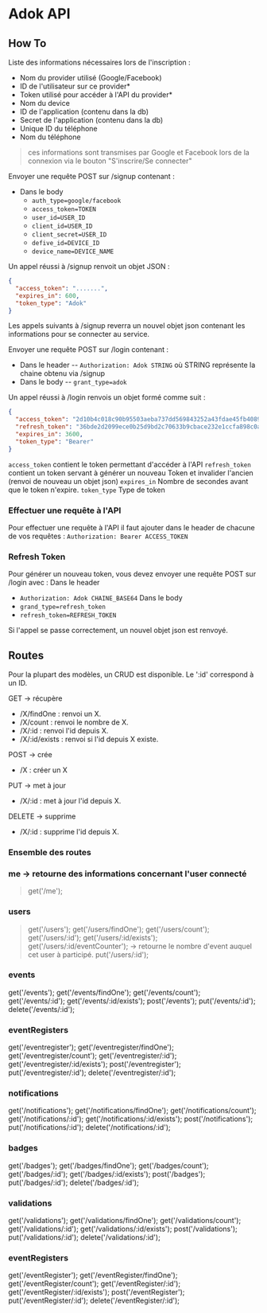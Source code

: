 # Adok API

## How To

Liste des informations nécessaires lors de l'inscription :
- Nom du provider utilisé (Google/Facebook)
- ID de l'utilisateur sur ce provider*
- Token utilisé pour accéder à l'API du provider*
- Nom du device
- ID de l'application (contenu dans la db)
- Secret de l'application (contenu dans la db)
- Unique ID du téléphone
- Nom du téléphone
> ces informations sont transmises par Google et Facebook lors de la connexion via le bouton "S'inscrire/Se connecter"

Envoyer une requête POST sur /signup contenant :
- Dans le body
  - `auth_type=google/facebook`
  - `access_token=TOKEN`
  - `user_id=USER_ID`
  - `client_id=USER_ID`
  - `client_secret=USER_ID`
  - `defive_id=DEVICE_ID`
  - `device_name=DEVICE_NAME`

Un appel réussi à /signup renvoit un objet JSON :
```json
{
  "access_token": ".......",
  "expires_in": 600,
  "token_type": "Adok"
}
```

Les appels suivants à /signup reverra un nouvel objet json contenant les informations pour se connecter au service.

Envoyer une requête POST sur /login contenant :
- Dans le header
 -- `Authorization: Adok STRING` où STRING représente la chaine obtenu via /signup
- Dans le body
 -- `grant_type=adok`

Un appel réussi à /login renvois un objet formé comme suit :
```json
{
  "access_token": "2d10b4c018c90b95503aeba737dd569843252a43fdae45fb4089439aca88b0e1",
  "refresh_token": "36bde2d2099ece0b25d9bd2c70633b9cbace232e1ccfa898c0a891bf243e3c19",
  "expires_in": 3600,
  "token_type": "Bearer"
}
```

`access_token` contient le token permettant d'accéder à l'API
`refresh_token` contient un token servant à générer un nouveau Token et invalider l'ancien (renvoi de nouveau un objet json)
`expires_in` Nombre de secondes avant que le token n'expire.
`token_type` Type de token


### Effectuer une requête à l'API

Pour effectuer une requête à l'API il faut ajouter dans le header de chacune de vos requêtes :
`Authorization: Bearer ACCESS_TOKEN`


### Refresh Token

Pour générer un nouveau token, vous devez envoyer une requête POST sur /login avec :
Dans le header
- `Authorization: Adok CHAINE_BASE64`
Dans le body
- `grand_type=refresh_token`
- `refresh_token=REFRESH_TOKEN`

Si l'appel se passe correctement, un nouvel objet json est renvoyé.

## Routes

Pour la plupart des modèles, un CRUD est disponible.
Le ':id' correspond à un ID.

GET -> récupère
- /X/findOne : renvoi un X.
- /X/count : renvoi le nombre de X.
- /X/:id : renvoi l'id depuis X.
- /X/:id/exists : renvoi si l'id depuis X existe.

POST -> crée
- /X : créer un X

PUT -> met à jour
- /X/:id : met à jour l'id depuis X.

DELETE -> supprime
- /X/:id : supprime l'id depuis X.

### Ensemble des routes

### me -> retourne des informations concernant l'user connecté
>get('/me');

### users
>get('/users');
>get('/users/findOne');
get('/users/count');
get('/users/:id');
get('/users/:id/exists');
get('/users/:id/eventCounter'); -> retourne le nombre d'event auquel cet user à participé.
put('/users/:id');

### events
get('/events');
get('/events/findOne');
get('/events/count');
get('/events/:id');
get('/events/:id/exists');
post('/events');
put('/events/:id');
delete('/events/:id');

### eventRegisters
get('/eventregister');
get('/eventregister/findOne');
get('/eventregister/count');
get('/eventregister/:id');
get('/eventregister/:id/exists');
post('/eventregister');
put('/eventregister/:id');
delete('/eventregister/:id');

### notifications
get('/notifications');
get('/notifications/findOne');
get('/notifications/count');
get('/notifications/:id');
get('/notifications/:id/exists');
post('/notifications');
put('/notifications/:id');
delete('/notifications/:id');

### badges
get('/badges');
get('/badges/findOne');
get('/badges/count');
get('/badges/:id');
get('/badges/:id/exists');
post('/badges');
put('/badges/:id');
delete('/badges/:id');

### validations
get('/validations');
get('/validations/findOne');
get('/validations/count');
get('/validations/:id');
get('/validations/:id/exists');
post('/validations');
put('/validations/:id');
delete('/validations/:id');

### eventRegisters
get('/eventRegister');
get('/eventRegister/findOne');
get('/eventRegister/count');
get('/eventRegister/:id');
get('/eventRegister/:id/exists');
post('/eventRegister');
put('/eventRegister/:id');
delete('/eventRegister/:id');
